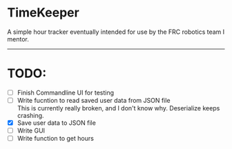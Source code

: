 # TimeKeeper
A simple hour tracker eventually intended for use by the FRC robotics team I mentor.


---

# TODO: 
- [ ] Finish Commandline UI for testing
- [ ] Write fucntion to read saved user data from JSON file
      <br> This is currently really broken, and I don't know why. Deserialize keeps crashing.
- [X] Save user data to JSON file
- [ ] Write GUI
- [ ] Write function to get hours
